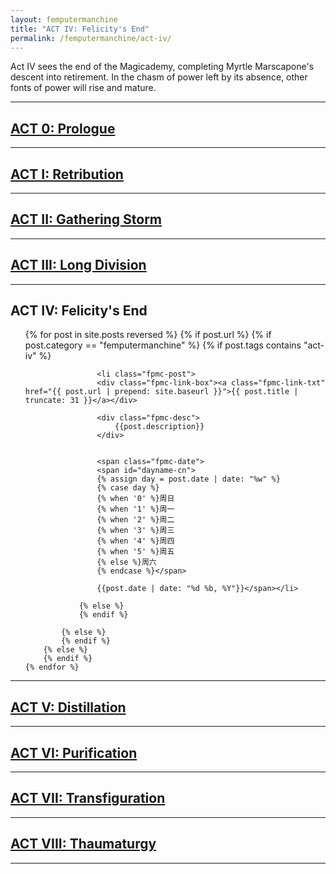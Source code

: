 ```yaml
---
layout: femputermanchine
title: "ACT IV: Felicity's End"
permalink: /femputermanchine/act-iv/
---
```


<html>
<head>
<meta charset="utf-8">

</head>

<body>

<div id="fpmc-intro">
<p>Act IV sees the end of the Magicademy, completing Myrtle Marscapone's descent into retirement. In the chasm of power left by its absence, other fonts of power will rise and mature.</p>

</div>

<hr>

<h2><a href="{{ '/femputermanchine/' | prepend: site.url }}">ACT 0: Prologue</a></h2>

<hr>

<h2><a href="{{ '/femputermanchine/act-i/' | prepend: site.url }}">ACT I: Retribution</a></h2>

<hr>

<h2><a href="{{ '/femputermanchine/act-ii/' | prepend: site.url }}">ACT II: Gathering Storm</a></h2>

<hr>

<h2><a href="{{ '/femputermanchine/act-iii/' | prepend: site.url }}">ACT III: Long Division</a></h2>

<hr>

<h2>ACT IV: Felicity's End</h2>

<ul>
	{% for post in site.posts reversed %}
        {% if post.url %}
			{% if post.category == "femputermanchine" %}
				{% if post.tags contains "act-iv" %}

				    <li class="fpmc-post">
					<div class="fpmc-link-box"><a class="fpmc-link-txt" href="{{ post.url | prepend: site.baseurl }}">{{ post.title | truncate: 31 }}</a></div>

					<div class="fpmc-desc">
						{{post.description}}
					</div>

			
					<span class="fpmc-date">
					<span id="dayname-cn">
					{% assign day = post.date | date: "%w" %}
					{% case day %}
					{% when '0' %}周日
					{% when '1' %}周一
					{% when '2' %}周二
					{% when '3' %}周三
					{% when '4' %}周四
					{% when '5' %}周五
					{% else %}周六
					{% endcase %}</span>

					{{post.date | date: "%d %b, %Y"}}</span></li>
				
				{% else %}
				{% endif %}

			{% else %}	
			{% endif %}
		{% else %}
        {% endif %}
    {% endfor %}
</ul>

<hr>

<h2><a href="{{ '/femputermanchine/act-v/' | prepend: site.url }}">ACT V: Distillation</a></h2>

<hr>

<h2><a href="{{ '/femputermanchine/act-vi/' | prepend: site.url }}">ACT VI: Purification</a></h2>

<hr>

<h2><a href="{{ '/femputermanchine/act-vii/' | prepend: site.url }}">ACT VII: Transfiguration</a></h2>

<hr>

<h2><a href="{{ '/femputermanchine/act-viii/' | prepend: site.url }}">ACT VIII: Thaumaturgy</a></h2>

<hr>




</body>
</html>





